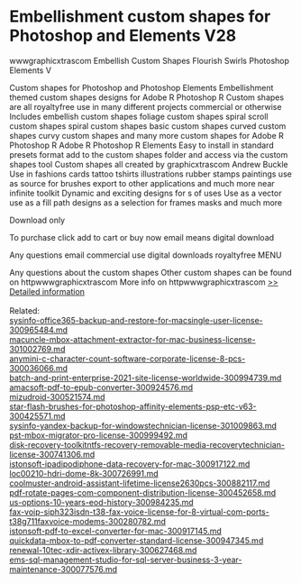 # Embellishment custom shapes for Photoshop and Elements V28
wwwgraphicxtrascom Embellish Custom Shapes Flourish Swirls Photoshop Elements V

Custom shapes for Photoshop and Photoshop Elements
 Embellishment themed custom shapes designs for Adobe R Photoshop R
Custom shapes are all royaltyfree use in many different projects commercial or otherwise
Includes embellish custom shapes foliage custom shapes spiral scroll custom shapes spiral custom shapes basic custom shapes curved custom shapes curvy custom shapes and many more custom shapes for Adobe R Photoshop R Adobe R Photoshop R Elements
Easy to install in standard presets format add to the custom shapes folder and access via the custom shapes tool
Custom shapes all created by graphicxtrascom Andrew Buckle
Use in fashions cards tattoo tshirts illustrations rubber stamps paintings use as source for brushes export to other applications and much more near infinite toolkit
Dynamic and exciting designs for s of uses
Use as a vector use as a fill path designs as a selection for frames masks and much more




Download only

To purchase click add to cart or buy now email means digital download

Any questions email commercial use digital downloads royaltyfree
MENU

Any questions about the custom shapes
Other custom shapes can be found on httpwwwgraphicxtrascom
More info on httpwwwgraphicxtrascom
[>> Detailed information](https://secure.shareit.com/shareit/product.html?productid=300161758&affiliateid=200057808)<br/><br/>Related:
<br />[sysinfo-office365-backup-and-restore-for-macsingle-user-license-300965484.md](https://github.com/downloadplanet/downloadplanet/blob/main/sysinfo-office365-backup-and-restore-for-macsingle-user-license-300965484.md)<br />[macuncle-mbox-attachment-extractor-for-mac-business-license-301002769.md](https://github.com/downloadplanet/downloadplanet/blob/main/macuncle-mbox-attachment-extractor-for-mac-business-license-301002769.md)<br />[anymini-c-character-count-software-corporate-license-8-pcs-300036066.md](https://github.com/downloadplanet/downloadplanet/blob/main/anymini-c-character-count-software-corporate-license-8-pcs-300036066.md)<br />[batch-and-print-enterprise-2021-site-license-worldwide-300994739.md](https://github.com/downloadplanet/downloadplanet/blob/main/batch-and-print-enterprise-2021-site-license-worldwide-300994739.md)<br />[amacsoft-pdf-to-epub-converter-300924576.md](https://github.com/downloadplanet/downloadplanet/blob/main/amacsoft-pdf-to-epub-converter-300924576.md)<br />[mizudroid-300521574.md](https://github.com/downloadplanet/downloadplanet/blob/main/mizudroid-300521574.md)<br />[star-flash-brushes-for-photoshop-affinity-elements-psp-etc-v63-300425571.md](https://github.com/downloadplanet/downloadplanet/blob/main/star-flash-brushes-for-photoshop-affinity-elements-psp-etc-v63-300425571.md)<br />[sysinfo-yandex-backup-for-windowstechnician-license-301009863.md](https://github.com/downloadplanet/downloadplanet/blob/main/sysinfo-yandex-backup-for-windowstechnician-license-301009863.md)<br />[pst-mbox-migrator-pro-license-300999492.md](https://github.com/downloadplanet/downloadplanet/blob/main/pst-mbox-migrator-pro-license-300999492.md)<br />[disk-recovery-toolkitntfs-recovery-removable-media-recoverytechnician-license-300741306.md](https://github.com/downloadplanet/downloadplanet/blob/main/disk-recovery-toolkitntfs-recovery-removable-media-recoverytechnician-license-300741306.md)<br />[istonsoft-ipadipodiphone-data-recovery-for-mac-300917122.md](https://github.com/downloadplanet/downloadplanet/blob/main/istonsoft-ipadipodiphone-data-recovery-for-mac-300917122.md)<br />[loc00210-hdri-dome-8k-300726991.md](https://github.com/downloadplanet/downloadplanet/blob/main/loc00210-hdri-dome-8k-300726991.md)<br />[coolmuster-android-assistant-lifetime-license2630pcs-300882117.md](https://github.com/downloadplanet/downloadplanet/blob/main/coolmuster-android-assistant-lifetime-license2630pcs-300882117.md)<br />[pdf-rotate-pages-com-component-distribution-license-300452658.md](https://github.com/downloadplanet/downloadplanet/blob/main/pdf-rotate-pages-com-component-distribution-license-300452658.md)<br />[us-options-10-years-eod-history-300984235.md](https://github.com/downloadplanet/downloadplanet/blob/main/us-options-10-years-eod-history-300984235.md)<br />[fax-voip-siph323isdn-t38-fax-voice-license-for-8-virtual-com-ports-t38g711faxvoice-modems-300280782.md](https://github.com/downloadplanet/downloadplanet/blob/main/fax-voip-siph323isdn-t38-fax-voice-license-for-8-virtual-com-ports-t38g711faxvoice-modems-300280782.md)<br />[istonsoft-pdf-to-excel-converter-for-mac-300917145.md](https://github.com/downloadplanet/downloadplanet/blob/main/istonsoft-pdf-to-excel-converter-for-mac-300917145.md)<br />[quickdata-mbox-to-pdf-converter-standard-license-300947345.md](https://github.com/downloadplanet/downloadplanet/blob/main/quickdata-mbox-to-pdf-converter-standard-license-300947345.md)<br />[renewal-10tec-xdir-activex-library-300627468.md](https://github.com/downloadplanet/downloadplanet/blob/main/renewal-10tec-xdir-activex-library-300627468.md)<br />[ems-sql-management-studio-for-sql-server-business-3-year-maintenance-300077576.md](https://github.com/downloadplanet/downloadplanet/blob/main/ems-sql-management-studio-for-sql-server-business-3-year-maintenance-300077576.md)